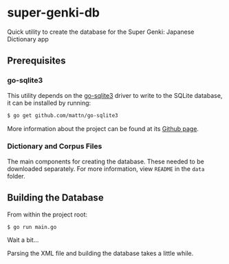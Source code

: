 # super-genki-db

Quick utility to create the database for the Super Genki: Japanese Dictionary app

## Prerequisites
### go-sqlite3
This utility depends on the [go-sqlite3](https://github.com/mattn/go-sqlite3) driver to write to the SQLite database, it can be installed by running:
```bash
$ go get github.com/mattn/go-sqlite3
```
More information about the project can be found at its [Github page](https://github.com/mattn/go-sqlite3).

### Dictionary and Corpus Files
The main components for creating the database. These needed to be downloaded separately. For more information, view `README` in the `data` folder.

## Building the Database
From within the project root:
```bash
$ go run main.go
```
Wait a bit...

Parsing the XML file and building the database takes a little while.
